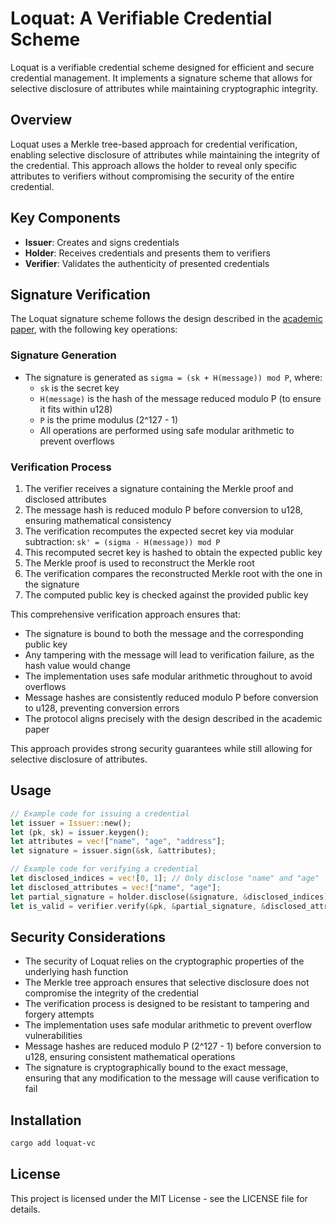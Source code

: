 # Loquat: A Verifiable Credential Scheme

Loquat is a verifiable credential scheme designed for efficient and secure credential management. It implements a signature scheme that allows for selective disclosure of attributes while maintaining cryptographic integrity.

## Overview

Loquat uses a Merkle tree-based approach for credential verification, enabling selective disclosure of attributes while maintaining the integrity of the credential. This approach allows the holder to reveal only specific attributes to verifiers without compromising the security of the entire credential.

## Key Components

- **Issuer**: Creates and signs credentials
- **Holder**: Receives credentials and presents them to verifiers
- **Verifier**: Validates the authenticity of presented credentials

## Signature Verification

The Loquat signature scheme follows the design described in the [academic paper](https://eprint.iacr.org/2024/868.pdf), with the following key operations:

### Signature Generation
- The signature is generated as `sigma = (sk + H(message)) mod P`, where:
  - `sk` is the secret key
  - `H(message)` is the hash of the message reduced modulo P (to ensure it fits within u128)
  - `P` is the prime modulus (2^127 - 1)
  - All operations are performed using safe modular arithmetic to prevent overflows

### Verification Process
1. The verifier receives a signature containing the Merkle proof and disclosed attributes
2. The message hash is reduced modulo P before conversion to u128, ensuring mathematical consistency
3. The verification recomputes the expected secret key via modular subtraction: `sk' = (sigma - H(message)) mod P`
4. This recomputed secret key is hashed to obtain the expected public key
5. The Merkle proof is used to reconstruct the Merkle root
6. The verification compares the reconstructed Merkle root with the one in the signature
7. The computed public key is checked against the provided public key

This comprehensive verification approach ensures that:
- The signature is bound to both the message and the corresponding public key
- Any tampering with the message will lead to verification failure, as the hash value would change
- The implementation uses safe modular arithmetic throughout to avoid overflows
- Message hashes are consistently reduced modulo P before conversion to u128, preventing conversion errors
- The protocol aligns precisely with the design described in the academic paper

This approach provides strong security guarantees while still allowing for selective disclosure of attributes.

## Usage

```rust
// Example code for issuing a credential
let issuer = Issuer::new();
let (pk, sk) = issuer.keygen();
let attributes = vec!["name", "age", "address"];
let signature = issuer.sign(&sk, &attributes);

// Example code for verifying a credential
let disclosed_indices = vec![0, 1]; // Only disclose "name" and "age"
let disclosed_attributes = vec!["name", "age"];
let partial_signature = holder.disclose(&signature, &disclosed_indices);
let is_valid = verifier.verify(&pk, &partial_signature, &disclosed_attributes);
```

## Security Considerations

- The security of Loquat relies on the cryptographic properties of the underlying hash function
- The Merkle tree approach ensures that selective disclosure does not compromise the integrity of the credential
- The verification process is designed to be resistant to tampering and forgery attempts
- The implementation uses safe modular arithmetic to prevent overflow vulnerabilities
- Message hashes are reduced modulo P (2^127 - 1) before conversion to u128, ensuring consistent mathematical operations
- The signature is cryptographically bound to the exact message, ensuring that any modification to the message will cause verification to fail

## Installation

```bash
cargo add loquat-vc
```

## License

This project is licensed under the MIT License - see the LICENSE file for details.
